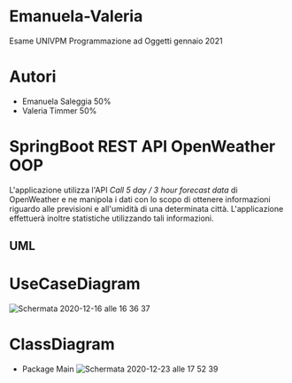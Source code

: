 # Emanuela-Valeria
Esame UNIVPM Programmazione ad Oggetti gennaio 2021

# Autori 
- Emanuela Saleggia 50%
- Valeria Timmer 50%

# SpringBoot REST API OpenWeather OOP
 L'applicazione utilizza l'API *Call 5 day / 3 hour forecast data* di OpenWeather
 e ne manipola i dati con lo scopo di ottenere informazioni riguardo alle previsioni
 e all'umidità di una determinata città. L'applicazione effettuerà inoltre statistiche
 utilizzando tali informazioni. 

## UML

# UseCaseDiagram
![Schermata 2020-12-16 alle 16 36 37](https://user-images.githubusercontent.com/75066505/102387556-cfface00-3fd0-11eb-830d-dce24ca7ded2.png)

# ClassDiagram

- Package Main
![Schermata 2020-12-23 alle 17 52 39](https://user-images.githubusercontent.com/75066505/103020235-57ec5500-4548-11eb-8c4c-8a45fec021eb.png)
